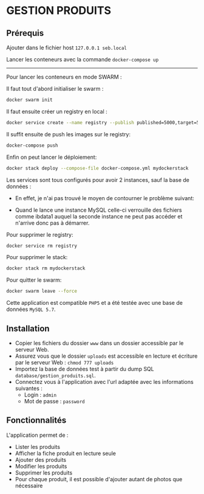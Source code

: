 # GESTION PRODUITS

## Prérequis
Ajouter dans le fichier host `127.0.0.1 seb.local`

Lancer les conteneurs avec la commande `docker-compose up`

_______________________________________________________________

Pour lancer les conteneurs en mode SWARM : 

Il faut tout d'abord initialiser le swarm :

```bash
docker swarm init
```
Il faut ensuite créer un registry en local :

```bash
docker service create --name registry --publish published=5000,target=5000 registry:2
```

Il suffit ensuite de push les images sur le registry:

```bash
docker-compose push
```


Enfin on peut lancer le déploiement:

```bash
docker stack deploy --compose-file docker-compose.yml mydockerstack
```

Les services sont tous configurés pour avoir 2 instances, sauf la base de données :

- En effet, je n'ai pas trouvé le moyen de contourner le problème suivant:
	
- Quand le lance une instance MySQL celle-ci verrouille des fichiers comme ibdata1 auquel la seconde instance ne peut pas accéder et n'arrive donc pas à démarrer.
		
Pour supprimer le registry:

```bash
docker service rm registry
```

Pour supprimer le stack:

```bash
docker stack rm mydockerstack
```


Pour quitter le swarm:

```bash
docker swarm leave --force
```





Cette application est compatible `PHP5` et a été testée avec une base de données `MySQL 5.7`.

## Installation
- Copier les fichiers du dossier `www` dans un dossier accessible par le serveur Web.
- Assurez vous que le dossier `uploads` est accessible en lecture et écriture par le serveur Web : `chmod 777 uploads`
- Importez la base de données test à partir du dump SQL `database/gestion_produits.sql`.
- Connectez vous à l'application avec l'url adaptée avec les informations suivantes :
    - Login : `admin`
    - Mot de passe : `password`

## Fonctionnalités
L'application permet de :
- Lister les produits
- Afficher la fiche produit en lecture seule
- Ajouter des produits
- Modifier les produits
- Supprimer les produits
- Pour chaque produit, il est possible d'ajouter autant de photos que nécessaire
